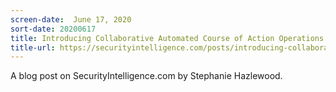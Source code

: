 ```yaml
---
screen-date:  June 17, 2020
sort-date: 20200617
title: Introducing Collaborative Automated Course of Action Operations (CACAO) - An Emerging Cybersecurity Standard to Quickly Define and Share Playbooks
title-url: https://securityintelligence.com/posts/introducing-collaborative-automated-course-of-action-operations-cacao-an-emerging-cybersecurity-standard-to-quickly-define-and-share-playbooks/
---
```


A blog post on SecurityIntelligence.com by Stephanie Hazlewood.